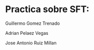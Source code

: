# Practica sobre SFT:



Guillermo Gomez Trenado



Adrian Pelaez Vegas



Jose Antonio Ruiz Millan
